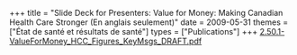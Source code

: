 +++
title = "Slide Deck for Presenters: Value for Money: Making Canadian Health Care Stronger (En anglais seulement)"
date = 2009-05-31
themes = ["État de santé et résultats de santé"]
types = ["Publications"]
+++
[2.50.1-ValueForMoney_HCC_Figures_KeyMsgs_DRAFT.pdf](/files/2.50.1-ValueForMoney_HCC_Figures_KeyMsgs_DRAFT.pdf)
